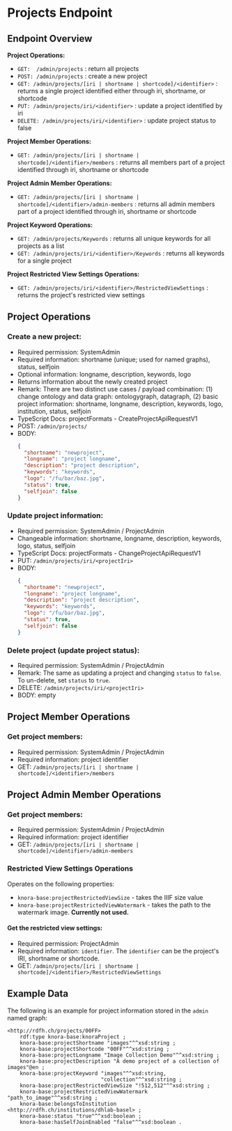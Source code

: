 <!---
Copyright © 2015-2019 the contributors (see Contributors.md).

This file is part of Knora.

Knora is free software: you can redistribute it and/or modify
it under the terms of the GNU Affero General Public License as published
by the Free Software Foundation, either version 3 of the License, or
(at your option) any later version.

Knora is distributed in the hope that it will be useful,
but WITHOUT ANY WARRANTY; without even the implied warranty of
MERCHANTABILITY or FITNESS FOR A PARTICULAR PURPOSE.  See the
GNU Affero General Public License for more details.

You should have received a copy of the GNU Affero General Public
License along with Knora.  If not, see <http://www.gnu.org/licenses/>.
-->

# Projects Endpoint

## Endpoint Overview

**Project Operations:**
- `GET:  /admin/projects` : return all projects
- `POST: /admin/projects` : create a new project
- `GET: /admin/projects/[iri | shortname | shortcode]/<identifier>` : returns a single project identified either through iri, shortname, or shortcode
- `PUT: /admin/projects/iri/<identifier>` : update a project identified by iri
- `DELETE: /admin/projects/iri/<identifier>` : update project status to false

**Project Member Operations:**
- `GET: /admin/projects/[iri | shortname | shortcode]/<identifier>/members` : returns all members part of a project identified through iri, shortname or shortcode

**Project Admin Member Operations:**
- `GET: /admin/projects/[iri | shortname | shortcode]/<identifier>/admin-members` : returns all admin members part of a project identified through iri, shortname or shortcode

**Project Keyword Operations:**
- `GET: /admin/projects/Keywords` : returns all unique keywords for all projects as a list
- `GET: /admin/projects/iri/<identifier>/Keywords` : returns all keywords for a single project

**Project Restricted View Settings Operations:**
- `GET: /admin/projects/iri/<identifier>/RestrictedViewSettings` : returns the project's restricted view settings


## Project Operations

### Create a new project:

  - Required permission: SystemAdmin
  - Required information: shortname (unique; used for named graphs),
    status, selfjoin
  - Optional information: longname, description, keywords, logo
  - Returns information about the newly created project
  - Remark: There are two distinct use cases / payload combination:
    (1) change ontology and data graph: ontologygraph, datagraph,
    (2) basic project information: shortname, longname, description,
    keywords, logo, institution, status, selfjoin
  - TypeScript Docs: projectFormats - CreateProjectApiRequestV1
  - POST: `/admin/projects/`
  - BODY:
    ```JSON
    {
      "shortname": "newproject",
      "longname": "project longname",
      "description": "project description",
      "keywords": "keywords",
      "logo": "/fu/bar/baz.jpg",
      "status": true,
      "selfjoin": false
    }
    ```

### Update project information:

  - Required permission: SystemAdmin / ProjectAdmin
  - Changeable information: shortname, longname, description,
    keywords, logo, status, selfjoin
  - TypeScript Docs: projectFormats - ChangeProjectApiRequestV1
  - PUT: `/admin/projects/iri/<projectIri>`
  - BODY:
    ```JSON
    {
      "shortname": "newproject",
      "longname": "project longname",
      "description": "project description",
      "keywords": "keywords",
      "logo": "/fu/bar/baz.jpg",
      "status": true,
      "selfjoin": false
    }
    ```

### Delete project (update project status):

  - Required permission: SystemAdmin / ProjectAdmin
  - Remark: The same as updating a project and changing `status` to
    `false`. To un-delete, set `status` to `true`.
  - DELETE: `/admin/projects/iri/<projectIri>`
  - BODY: empty


## Project Member Operations

### Get project members:

  - Required permission: SystemAdmin / ProjectAdmin
  - Required information: project identifier
  - GET: `/admin/projects/[iri | shortname | shortcode]/<identifier>/members`


## Project Admin Member Operations

### Get project members:

  - Required permission: SystemAdmin / ProjectAdmin
  - Required information: project identifier
  - GET: `/admin/projects/[iri | shortname | shortcode]/<identifier>/admin-members`


### Restricted View Settings Operations

Operates on the following properties:
 - `knora-base:projectRestrictedViewSize` - takes the IIIF size value
 - `knora-base:projectRestrictedViewWatermark` - takes the path to the watermark image. **Currently not used.**

#### Get the restricted view settings:

  - Required permission: ProjectAdmin
  - Required information: `identifier`. The `identifier` can be the project's IRI, shortname or shortcode.
  - GET: `/admin/projects/[iri | shortname | shortcode]/<identifier>/RestrictedViewSettings`

## Example Data

The following is an example for project information stored in the `admin` named graph:

```
<http://rdfh.ch/projects/00FF>
    rdf:type knora-base:knoraProject ;
    knora-base:projectShortname "images"^^xsd:string ;
    knora-base:projectShortcode "00FF"^^xsd:string ;
    knora-base:projectLongname "Image Collection Demo"^^xsd:string ;
    knora-base:projectDescription "A demo project of a collection of images"@en ;
    knora-base:projectKeyword "images"^^xsd:string,
                              "collection"^^xsd:string ;
    knora-base:projectRestrictedViewSize "!512,512"^^xsd:string ;
    knora-base:projectRestrictedViewWatermark "path_to_image"^^xsd:string ;
    knora-base:belongsToInstitution <http://rdfh.ch/institutions/dhlab-basel> ;
    knora-base:status "true"^^xsd:boolean ;
    knora-base:hasSelfJoinEnabled "false"^^xsd:boolean .
```


